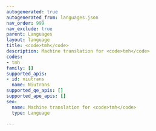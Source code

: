 ```yaml
---
autogenerated: true
autogenerated_from: languages.json
nav_order: 999
nav_exclude: true
parent: Languages
layout: language
title: <code>tmh</code>
description: Machine translation for <code>tmh</code>
codes:
- tmh
family: []
supported_apis:
- id: niutrans
  name: Niutrans
supported_qe_apis: []
supported_ape_apis: []
seo:
  name: Machine translation for <code>tmh</code>
  type: Language

---
```


